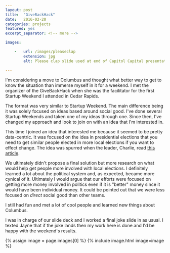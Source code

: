 ```yaml
---
layout: post
title:  "GiveBackHack"
date:   2016-02-20
categories: projects
featured: yes
excerpt_separator: <!-- more -->

images:

    -   url: /images/pleaseclap
        extension: jpg
        alt: Please clap slide used at end of Capitol Capital presentation

---
```


I'm considering a move to Columbus and thought what better way to get to know the situation than immerse myself in it for a weekend. I met the organizer of the GiveBackHack when she was the facilitator for the first Startup Weekend I attended in Cedar Rapids.

The format was very similar to Startup Weekend. The main difference being it was solely focused on ideas based around social good. I've done several Startup Weekends and taken one of my ideas through one. Since then, I've changed my approach and look to join on with an idea that I'm interested in.

This time I joined an idea that interested me because it seemed to be pretty data-centric. It was focused on the idea in presidential elections that you need to get similar people elected in more local elections if you want to effect change. The idea was spurred when the leader, Charlie, read [this article](http://www.theatlantic.com/politics/archive/2016/02/you-say-you-want-a-revolution/462312/ "You Say You Want a Revolution - The Atlantic").

We ultimately didn't propose a final solution but more research on what would help get people more involved with local elections. I definitely learned a lot about the political system and, as expected, became more cynical of it. Ultimately I would argue that our efforts were focused on getting more money involved in politics even if it is "better" money since it would have been individual money. It could be pointed out that we were less focused on *direct* social good than other teams.

I still had fun and met a lot of cool people and learned new things about Columbus.

I was in charge of our slide deck and I worked a final joke slide in as usual. I texted Jayne that if the joke lands then my work here is done and I'd be happy with the weekend's results.

{% assign image = page.images[0] %}
{% include image.html image=image %}